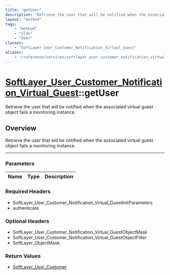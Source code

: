 ```yaml
---
title: "getUser"
description: "Retrieve the user that will be notified when the associated virtual guest object fails a monitoring instance."
layout: "method"
tags:
    - "method"
    - "sldn"
    - "User"
classes:
    - "SoftLayer_User_Customer_Notification_Virtual_Guest"
aliases:
    - "/reference/services/softlayer_user_customer_notification_virtual_guest/getUser"
---
```

# [SoftLayer_User_Customer_Notification_Virtual_Guest](/reference/services/SoftLayer_User_Customer_Notification_Virtual_Guest)::getUser


Retrieve the user that will be notified when the associated virtual guest object fails a monitoring instance.


## Overview 
Retrieve the user that will be notified when the associated virtual guest object fails a monitoring instance.

-----

### Parameters 
|Name | Type | Description |
| --- | --- | --- |


### Required Headers
* SoftLayer_User_Customer_Notification_Virtual_GuestInitParameters
* authenticate


### Optional Headers
* SoftLayer_User_Customer_Notification_Virtual_GuestObjectMask
* SoftLayer_User_Customer_Notification_Virtual_GuestObjectFilter
* SoftLayer_ObjectMask

### Return Values
* <a href='/reference/datatypes/SoftLayer_User_Customer'>SoftLayer_User_Customer </a>




